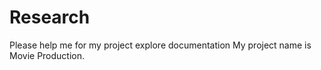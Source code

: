 # Research
Please help me for my project explore documentation
My project name is Movie Production.
